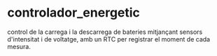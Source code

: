 controlador_energetic
=====================

control de la carrega i la descarrega de bateries mitjançant sensors d'intensitat i de voltatge, amb un RTC per registrar el moment de cada mesura.
